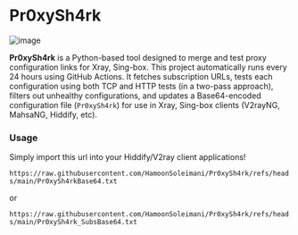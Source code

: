 # Pr0xySh4rk

![image](https://github.com/user-attachments/assets/c3ba4213-3a1f-4d76-809a-42d1a8a1e993)

**Pr0xySh4rk** is a Python-based tool designed to merge and test proxy configuration links for Xray, Sing-box. This project automatically runs every 24 hours using GitHub Actions. It fetches subscription URLs, tests each configuration using both TCP and HTTP tests (in a two-pass approach), filters out unhealthy configurations, and updates a Base64-encoded configuration file (`Pr0xySh4rk`) for use in Xray, Sing-box clients (V2rayNG, MahsaNG, Hiddify, etc).
 
### Usage
Simply import this url into your Hiddify/V2ray client applications!

`https://raw.githubusercontent.com/HamoonSoleimani/Pr0xySh4rk/refs/heads/main/Pr0xySh4rkBase64.txt`

or

`https://raw.githubusercontent.com/HamoonSoleimani/Pr0xySh4rk/refs/heads/main/Pr0xySh4rk_SubsBase64.txt`



